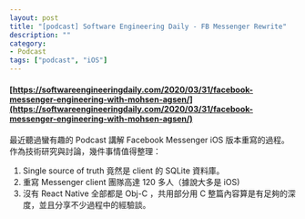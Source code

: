 ```yaml
---
layout: post
title: "[podcast] Software Engineering Daily - FB Messenger Rewrite"
description: ""
category: 
- Podcast
tags: ["podcast", "iOS"]
---
```


#### [https://softwareengineeringdaily.com/2020/03/31/facebook-messenger-engineering-with-mohsen-agsen/](https://softwareengineeringdaily.com/2020/03/31/facebook-messenger-engineering-with-mohsen-agsen/)




最近聽過蠻有趣的 Podcast 講解 Facebook Messenger iOS 版本重寫的過程。
作為技術研究與討論，幾件事情值得整理：
1. Single source of truth 竟然是 client 的 SQLite 資料庫。
2. 重寫 Messenger client 團隊高達 120 多人（據說大多是 iOS)
3. 沒有 React Native  全部都是 Obj-C ，共用部分用 C 
整篇內容算是有足夠的深度，並且分享不少過程中的經驗談。


